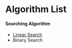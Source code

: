 # Algorithm List

#### Searching Algorithm

* [Linear Search](https://github.com/abdus-sukkur/Algorithm/blob/master/LinearSearch.c)
* Binary Search
